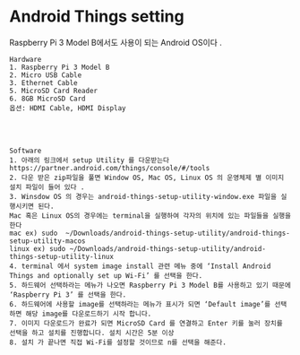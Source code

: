 # Android Things setting
  Raspberry Pi 3 Model B에서도 사용이 되는 Android OS이다 .<br>
  
    Hardware
    1. Raspberry Pi 3 Model B
    2. Micro USB Cable
    3. Ethernet Cable
    5. MicroSD Card Reader
    6. 8GB MicroSD Card
    옵션: HDMI Cable, HDMI Display

<br> <br>

    Software
    1. 아래의 링크에서 setup Utility 를 다운받는다
    https://partner.android.com/things/console/#/tools 
    2. 다운 받은 zip파일을 풀면 Window OS, Mac OS, Linux OS 의 운영체제 별 이미지 설치 파일이 들어 있다 .
    3. Winsdow OS 의 경우는 android-things-setup-utility-window.exe 파일을 실행시키면 된다.
    Mac 혹은 Linux OS의 경우에는 terminal을 실행하여 각자의 위치에 있는 파일들을 실행을 한다 												
    mac ex) sudo  ~/Downloads/android-things-setup-utility/android-things-setup-utility-macos 
    linux ex) sudo ~/Downloads/android-things-setup-utility/android-things-setup-utility-linux  
    4. terminal 에서 system image install 관련 메뉴 중에 ‘Install Android Things and optionally set up Wi-Fi’ 를 선택을 한다.
    5. 하드웨어 선택하라는 메뉴가 나오면 Raspberry Pi 3 Model B를 사용하고 있기 때문에 ‘Raspberry Pi 3’ 를 선택을 한다.
    6. 하드웨어에 사용할 image를 선택하라는 메뉴가 표시가 되면 ‘Default image’를 선택하면 해당 image를 다운로드하기 시작 합니다.
    7. 이미지 다운로드가 완료가 되면 MicroSD Card 를 연결하고 Enter 키를 눌러 장치를 선택을 하고 설치를 진행합니다. 설치 시간은 5분 이상
    8. 설치 가 끝나면 직접 Wi-Fi를 설정할 것이므로 n를 선택을 해준다.
<br> <br>
